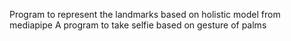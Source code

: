 Program to represent the landmarks based on holistic model from mediapipe
A program to take selfie based on gesture of palms
